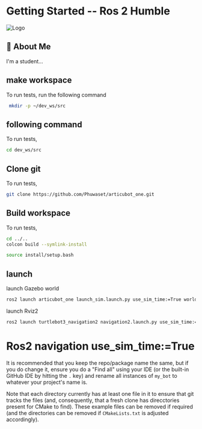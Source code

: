 # Getting Started -- Ros 2 Humble


![Logo](https://www.therobotreport.com/wp-content/uploads/2022/05/ros-humble-hawksbill-featured.jpg)


## 🚀 About Me
I'm a student...

## make workspace

To run tests, run the following command

```bash
 mkdir -p ~/dev_ws/src
```

##  following command

To run tests, 

```bash
cd dev_ws/src
```

##  Clone git

To run tests, 

```bash
git clone https://github.com/Phuwaset/articubot_one.git

```
## Build workspace

To run tests, 

```bash
cd ../..
colcon build --symlink-install

```

```bash
source install/setup.bash

```


## launch

launch Gazebo world

```bash
ros2 launch articubot_one launch_sim.launch.py use_sim_time:=True world:=./src/articubot_one/worlds/obstacles_last.world 
```


launch Rviz2 
```bash
ros2 launch turtlebot3_navigation2 navigation2.launch.py use_sim_time:=True map:=src/articubot_one/map/map.yaml 
```

# Ros2 navigation use_sim_time:=True

It is recommended that you keep the repo/package name the same, but if you do change it, ensure you do a "Find all" using your IDE (or the built-in GitHub IDE by hitting the `.` key) and rename all instances of `my_bot` to whatever your project's name is.

Note that each directory currently has at least one file in it to ensure that git tracks the files (and, consequently, that a fresh clone has direcctories present for CMake to find). These example files can be removed if required (and the directories can be removed if `CMakeLists.txt` is adjusted accordingly).
